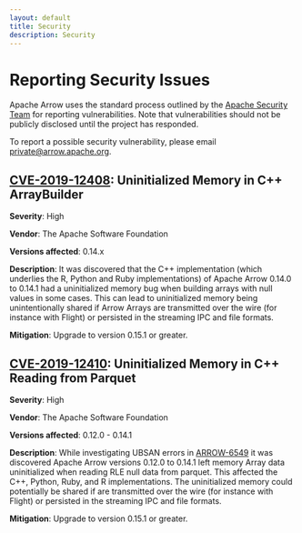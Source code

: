 ```yaml
---
layout: default
title: Security
description: Security
---
```


# Reporting Security Issues

Apache Arrow uses the standard process outlined by the [Apache Security Team](https://www.apache.org/security/) for reporting vulnerabilities. Note that vulnerabilities should not be publicly disclosed until the project has responded.

To report a possible security vulnerability, please email [private@arrow.apache.org](mailto:private@arrow.apache.org).

## [CVE-2019-12408](https://cve.mitre.org/cgi-bin/cvename.cgi?name=CVE-2019-12408): Uninitialized Memory in C++ ArrayBuilder

**Severity**: High

**Vendor**: The Apache Software Foundation

**Versions affected**: 0.14.x

**Description**: It was discovered that the C++ implementation (which underlies the R, Python and Ruby implementations) of Apache Arrow 0.14.0 to 0.14.1 had a uninitialized memory bug when building arrays with null values in some cases. This can lead to uninitialized memory being unintentionally shared if Arrow Arrays are transmitted over the wire (for instance with Flight) or persisted in the streaming IPC and file formats.

**Mitigation**: Upgrade to version 0.15.1 or greater.

## [CVE-2019-12410](https://cve.mitre.org/cgi-bin/cvename.cgi?name=CVE-2019-12410): Uninitialized Memory in C++ Reading from Parquet

**Severity**: High

**Vendor**: The Apache Software Foundation

**Versions affected**: 0.12.0 - 0.14.1

**Description**: While investigating UBSAN errors in [ARROW-6549](https://github.com/apache/arrow/pull/5365) it was discovered Apache Arrow versions 0.12.0 to 0.14.1 left memory Array data uninitialized when reading RLE null data from parquet. This affected the C++, Python, Ruby, and R implementations. The uninitialized memory could potentially be shared if are transmitted over the wire (for instance with Flight) or persisted in the streaming IPC and file formats.

**Mitigation**: Upgrade to version 0.15.1 or greater.

